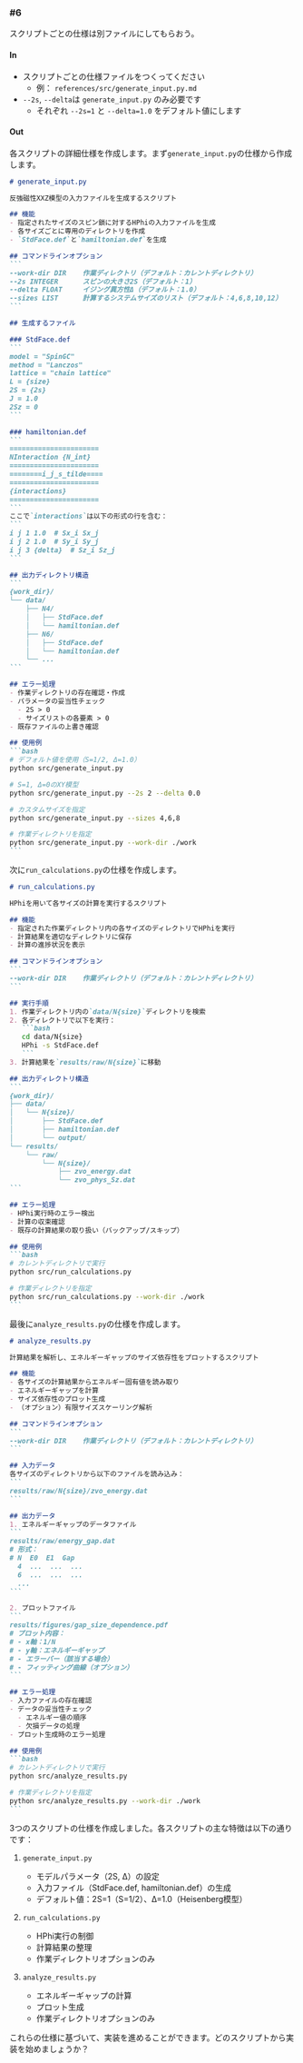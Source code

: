 ### #6

スクリプトごとの仕様は別ファイルにしてもらおう。

#### In

- スクリプトごとの仕様ファイルをつくってください
    - 例： `references/src/generate_input.py.md`
- `--2s`, `--delta`は `generate_input.py` のみ必要です
    - それぞれ `--2s=1` と `--delta=1.0` をデフォルト値にします

#### Out

各スクリプトの詳細仕様を作成します。まず`generate_input.py`の仕様から作成します。

````markdown:references/src/generate_input.py.md
# generate_input.py

反強磁性XXZ模型の入力ファイルを生成するスクリプト

## 機能
- 指定されたサイズのスピン鎖に対するHPhiの入力ファイルを生成
- 各サイズごとに専用のディレクトリを作成
- `StdFace.def`と`hamiltonian.def`を生成

## コマンドラインオプション
```
--work-dir DIR    作業ディレクトリ（デフォルト：カレントディレクトリ）
--2s INTEGER      スピンの大きさ2S（デフォルト：1）
--delta FLOAT     イジング異方性Δ（デフォルト：1.0）
--sizes LIST      計算するシステムサイズのリスト（デフォルト：4,6,8,10,12）
```

## 生成するファイル

### StdFace.def
```
model = "SpinGC"
method = "Lanczos"
lattice = "chain lattice"
L = {size}
2S = {2s}
J = 1.0
2Sz = 0
```

### hamiltonian.def
```
======================
NInteraction {N_int}
======================
========i_j_s_tilde====
======================
{interactions}
======================
```
ここで`interactions`は以下の形式の行を含む：
```
i j 1 1.0  # Sx_i Sx_j
i j 2 1.0  # Sy_i Sy_j
i j 3 {delta}  # Sz_i Sz_j
```

## 出力ディレクトリ構造
```
{work_dir}/
└── data/
    ├── N4/
    │   ├── StdFace.def
    │   └── hamiltonian.def
    ├── N6/
    │   ├── StdFace.def
    │   └── hamiltonian.def
    └── ...
```

## エラー処理
- 作業ディレクトリの存在確認・作成
- パラメータの妥当性チェック
  - 2S > 0
  - サイズリストの各要素 > 0
- 既存ファイルの上書き確認

## 使用例
```bash
# デフォルト値を使用（S=1/2, Δ=1.0）
python src/generate_input.py

# S=1, Δ=0のXY模型
python src/generate_input.py --2s 2 --delta 0.0

# カスタムサイズを指定
python src/generate_input.py --sizes 4,6,8

# 作業ディレクトリを指定
python src/generate_input.py --work-dir ./work
```
````


次に`run_calculations.py`の仕様を作成します。

````markdown:references/src/run_calculations.py.md
# run_calculations.py

HPhiを用いて各サイズの計算を実行するスクリプト

## 機能
- 指定された作業ディレクトリ内の各サイズのディレクトリでHPhiを実行
- 計算結果を適切なディレクトリに保存
- 計算の進捗状況を表示

## コマンドラインオプション
```
--work-dir DIR    作業ディレクトリ（デフォルト：カレントディレクトリ）
```

## 実行手順
1. 作業ディレクトリ内の`data/N{size}`ディレクトリを検索
2. 各ディレクトリで以下を実行：
   ```bash
   cd data/N{size}
   HPhi -s StdFace.def
   ```
3. 計算結果を`results/raw/N{size}`に移動

## 出力ディレクトリ構造
```
{work_dir}/
├── data/
│   └── N{size}/
│       ├── StdFace.def
│       ├── hamiltonian.def
│       └── output/
└── results/
    └── raw/
        └── N{size}/
            ├── zvo_energy.dat
            └── zvo_phys_Sz.dat
```

## エラー処理
- HPhi実行時のエラー検出
- 計算の収束確認
- 既存の計算結果の取り扱い（バックアップ/スキップ）

## 使用例
```bash
# カレントディレクトリで実行
python src/run_calculations.py

# 作業ディレクトリを指定
python src/run_calculations.py --work-dir ./work
```
````

最後に`analyze_results.py`の仕様を作成します。

````markdown:references/src/analyze_results.py.md
# analyze_results.py

計算結果を解析し、エネルギーギャップのサイズ依存性をプロットするスクリプト

## 機能
- 各サイズの計算結果からエネルギー固有値を読み取り
- エネルギーギャップを計算
- サイズ依存性のプロット生成
- （オプション）有限サイズスケーリング解析

## コマンドラインオプション
```
--work-dir DIR    作業ディレクトリ（デフォルト：カレントディレクトリ）
```

## 入力データ
各サイズのディレクトリから以下のファイルを読み込み：
```
results/raw/N{size}/zvo_energy.dat
```

## 出力データ
1. エネルギーギャップのデータファイル
```
results/raw/energy_gap.dat
# 形式：
# N  E0  E1  Gap
  4  ...  ...  ...
  6  ...  ...  ...
  ...
```

2. プロットファイル
```
results/figures/gap_size_dependence.pdf
# プロット内容：
# - x軸：1/N
# - y軸：エネルギーギャップ
# - エラーバー（該当する場合）
# - フィッティング曲線（オプション）
```

## エラー処理
- 入力ファイルの存在確認
- データの妥当性チェック
  - エネルギー値の順序
  - 欠損データの処理
- プロット生成時のエラー処理

## 使用例
```bash
# カレントディレクトリで実行
python src/analyze_results.py

# 作業ディレクトリを指定
python src/analyze_results.py --work-dir ./work
```
````

3つのスクリプトの仕様を作成しました。各スクリプトの主な特徴は以下の通りです：

1. `generate_input.py`
   - モデルパラメータ（2S, Δ）の設定
   - 入力ファイル（StdFace.def, hamiltonian.def）の生成
   - デフォルト値：2S=1（S=1/2）、Δ=1.0（Heisenberg模型）

2. `run_calculations.py`
   - HPhi実行の制御
   - 計算結果の整理
   - 作業ディレクトリオプションのみ

3. `analyze_results.py`
   - エネルギーギャップの計算
   - プロット生成
   - 作業ディレクトリオプションのみ

これらの仕様に基づいて、実装を進めることができます。どのスクリプトから実装を始めましょうか？


